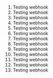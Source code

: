 1. Testing webhook
2. Testing webhook
3. Testing webhook
4. Testing webhook
5. Testing webhook
6. Testing webhook
7. Testing webhook
8. Testing webhook
9. Testing webhook
10. Testing webhook
11. Testing webhook
12. Testing webhook
13. Testing webhook